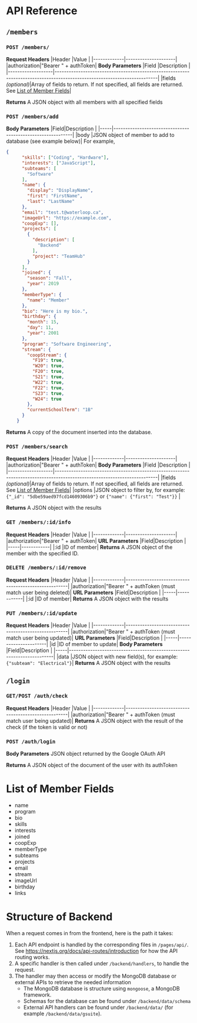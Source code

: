 # API Reference
## `/members`

### `POST /members/`
**Request Headers**
|Header       |Value                |
|-------------|---------------------|
|authorization|"Bearer " + authToken|
**Body Parameters**
|Field              |Description                                                                                                              |
|-------------------|-------------------------------------------------------------------------------------------------------------------------|
|fields *(optional)*|Array of fields to return. If not specified, all fields are returned. See [List of Member Fields](#list-of-member-fields)|

**Returns**
A JSON object with all members with all specified fields

### `POST /members/add`
**Body Parameters**
|Field|Description                                                 |
|-----|------------------------------------------------------------|
|body |JSON object of member to add to database (see example below)|
For example, 
```json
{
      "skills": ["Coding", "Hardware"],
      "interests": ["JavaScript"],
      "subteams": [
        "Software"
      ],
      "name": {
        "display": "DisplayName",
        "first": "FirstName",
        "last": "LastName"
      },
      "email": "test.t@waterloop.ca",
      "imageUrl": "https://example.com",
      "coopExp": [],
      "projects": [
        {
          "description": [
            "Backend"
          ],
          "project": "TeamHub"
        }
      ],
      "joined": {
        "season": "Fall",
        "year": 2019
      },
      "memberType": {
        "name": "Member"
      },
      "bio": "Here is my bio.",
      "birthday": {
        "month": 15,
        "day": 11,
        "year": 2001
      },
      "program": "Software Engineering",
      "stream": {
        "coopStream": {
          "F19": true,
          "W20": true,
          "F20": true,
          "S21": true,
          "W22": true,
          "F22": true,
          "S23": true,
          "W24": true
        },
        "currentSchoolTerm": "1B"
      }
    }
```
**Returns**
A copy of the document inserted into the database.

### `POST /members/search`
**Request Headers**
|Header       |Value                |
|-------------|---------------------|
|authorization|"Bearer " + authToken|
**Body Parameters**
|Field              |Description                                                                                                              |
|-------------------|-------------------------------------------------------------------------------------------------------------------------|
|fields *(optional)*|Array of fields to return. If not specified, all fields are returned. See [List of Member Fields](#list-of-member-fields)|
|options            |JSON object to filter by, for example: `{"_id": "5dbe59aed97fcd14609306b9"}` or `{"name": {"first": "Test"}}`            |

**Returns**
A JSON object with the results

### `GET /members/:id/info`
**Request Headers**
|Header       |Value                |
|-------------|---------------------|
|authorization|"Bearer " + authToken|
**URL Parameters**
|Field|Description |
|-----|------------|
|:id  |ID of member|
**Returns**
A JSON object of the member with the specified ID.

### `DELETE /members/:id/remove`
**Request Headers**
|Header       |Value                                                |
|-------------|-----------------------------------------------------|
|authorization|"Bearer " + authToken (must match user being deleted)|
**URL Parameters**
|Field|Description |
|-----|------------|
|:id  |ID of member|
**Returns**
A JSON object with the results

### `PUT /members/:id/update`
**Request Headers**
|Header       |Value                                                |
|-------------|-----------------------------------------------------|
|authorization|"Bearer " + authToken (must match user being updated)|
**URL Parameters**
|Field|Description           |
|-----|----------------------|
|id   |ID of member to update|
**Body Parameters**
|Field|Description                                                            |
|-----|-----------------------------------------------------------------------|
|data |JSON object with new field(s), for example: `{"subteam": "Electrical"}`|
**Returns**
A JSON object with the results

## `/login`
### `GET/POST /auth/check`
**Request Headers**
|Header       |Value                                                |
|-------------|-----------------------------------------------------|
|authorization|"Bearer " + authToken (must match user being updated)|
**Returns**
A JSON object with the result of the check (if the token is valid or not)

### `POST /auth/login`
**Body Parameters**
JSON object returned by the Google OAuth API

**Returns**
A JSON object of the document of the user with its authToken

# List of Member Fields
- name
- program
- bio
- skills
- interests
- joined
- coopExp
- memberType
- subteams
- projects
- email
- stream
- imageUrl
- birthday
- links

# Structure of Backend
When a request comes in from the frontend, here is the path it takes:
1. Each API endpoint is handled by the corresponding files in `/pages/api/`. See https://nextjs.org/docs/api-routes/introduction for how the API routing works.
2. A specific handler is then called under `/backend/handlers`, to handle the request.
3. The handler may then access or modify the MongoDB database or external APIs to retrieve the needed information
     - The MongoDB database is structure using `mongoose`, a MongoDB framework.
     - Schemas for the database can be found under `/backend/data/schema`
     - External API handlers can be found under `/backend/data/` (for example `/backend/data/gsuite`).